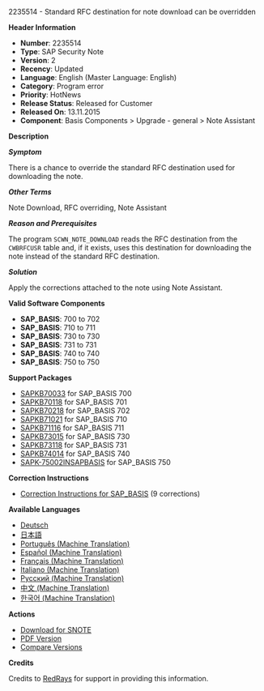 2235514 - Standard RFC destination for note download can be overridden

**Header Information**

- **Number**: 2235514
- **Type**: SAP Security Note
- **Version**: 2
- **Recency**: Updated
- **Language**: English (Master Language: English)
- **Category**: Program error
- **Priority**: HotNews
- **Release Status**: Released for Customer
- **Released On**: 13.11.2015
- **Component**: Basis Components > Upgrade - general > Note Assistant

**Description**

***Symptom***

There is a chance to override the standard RFC destination used for downloading the note.

***Other Terms***

Note Download, RFC overriding, Note Assistant

***Reason and Prerequisites***

The program `SCWN_NOTE_DOWNLOAD` reads the RFC destination from the `CWBRFCUSR` table and, if it exists, uses this destination for downloading the note instead of the standard RFC destination.

***Solution***

Apply the corrections attached to the note using Note Assistant.

**Valid Software Components**

- **SAP_BASIS**: 700 to 702
- **SAP_BASIS**: 710 to 711
- **SAP_BASIS**: 730 to 730
- **SAP_BASIS**: 731 to 731
- **SAP_BASIS**: 740 to 740
- **SAP_BASIS**: 750 to 750

**Support Packages**

- [SAPKB70033](https://me.sap.com/supportpackage/SAPKB70033) for SAP_BASIS 700
- [SAPKB70118](https://me.sap.com/supportpackage/SAPKB70118) for SAP_BASIS 701
- [SAPKB70218](https://me.sap.com/supportpackage/SAPKB70218) for SAP_BASIS 702
- [SAPKB71021](https://me.sap.com/supportpackage/SAPKB71021) for SAP_BASIS 710
- [SAPKB71116](https://me.sap.com/supportpackage/SAPKB71116) for SAP_BASIS 711
- [SAPKB73015](https://me.sap.com/supportpackage/SAPKB73015) for SAP_BASIS 730
- [SAPKB73118](https://me.sap.com/supportpackage/SAPKB73118) for SAP_BASIS 731
- [SAPKB74014](https://me.sap.com/supportpackage/SAPKB74014) for SAP_BASIS 740
- [SAPK-75002INSAPBASIS](https://me.sap.com/supportpackage/SAPK-75002INSAPBASIS) for SAP_BASIS 750

**Correction Instructions**

- [Correction Instructions for SAP_BASIS](https://me.sap.com/corrins/0002235514/41) (9 corrections)

**Available Languages**

- [Deutsch](https://me.sap.com/notes/0002235514/D)
- [日本語](https://me.sap.com/notes/0002235514/J)
- [Português (Machine Translation)](https://me.sap.com/notes/0002235514/P)
- [Español (Machine Translation)](https://me.sap.com/notes/0002235514/S)
- [Français (Machine Translation)](https://me.sap.com/notes/0002235514/F)
- [Italiano (Machine Translation)](https://me.sap.com/notes/0002235514/I)
- [Русский (Machine Translation)](https://me.sap.com/notes/0002235514/R)
- [中文 (Machine Translation)](https://me.sap.com/notes/0002235514/1)
- [한국어 (Machine Translation)](https://me.sap.com/notes/0002235514/3)

**Actions**

- [Download for SNOTE](https://notesdownloads.sap.com/note/0040000013217872017)
- [PDF Version](https://userapps.support.sap.com/sap/support/sfm/notes/print/0002235514?language=en-US&token=A9A37BC7AD1CED95D41FC9A6E7D37287)
- [Compare Versions](https://me.sap.com/notesLatestChanges/0002235514/E/diff)

**Credits**

Credits to [RedRays](https://redrays.io) for support in providing this information.